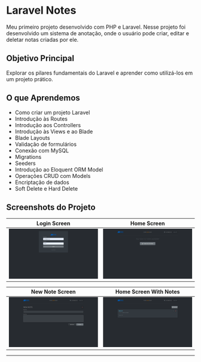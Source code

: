 # Laravel Notes
Meu primeiro projeto desenvolvido com PHP e Laravel. Nesse projeto foi desenvolvido um sistema de anotação, onde o usuário pode criar, editar e deletar notas criadas por ele.

## Objetivo Principal
Explorar os pilares fundamentais do Laravel e aprender como utilizá-los em um projeto prático.

## O que Aprendemos
- Como criar um projeto Laravel
- Introdução às Routes
- Introdução aos Controllers
- Introdução às Views e ao Blade
- Blade Layouts
- Validação de formulários
- Conexão com MySQL
- Migrations
- Seeders
- Introdução ao Eloquent ORM Model
- Operações CRUD com Models
- Encriptação de dados
- Soft Delete e Hard Delete

## Screenshots do Projeto

| Login Screen          | Home Screen          |
|-----------------------|----------------------|
| ![Login Screen](./assets/screenshot01.png) | ![Home Screen](./assets/screenshot04.png) |

| New Note Screen       | Home Screen With Notes |
|-----------------------|-------------------------|
| ![New Note Screen](./assets/screenshot03.png) | ![Home Screen With Notes](./assets/screenshot02.png) |

---